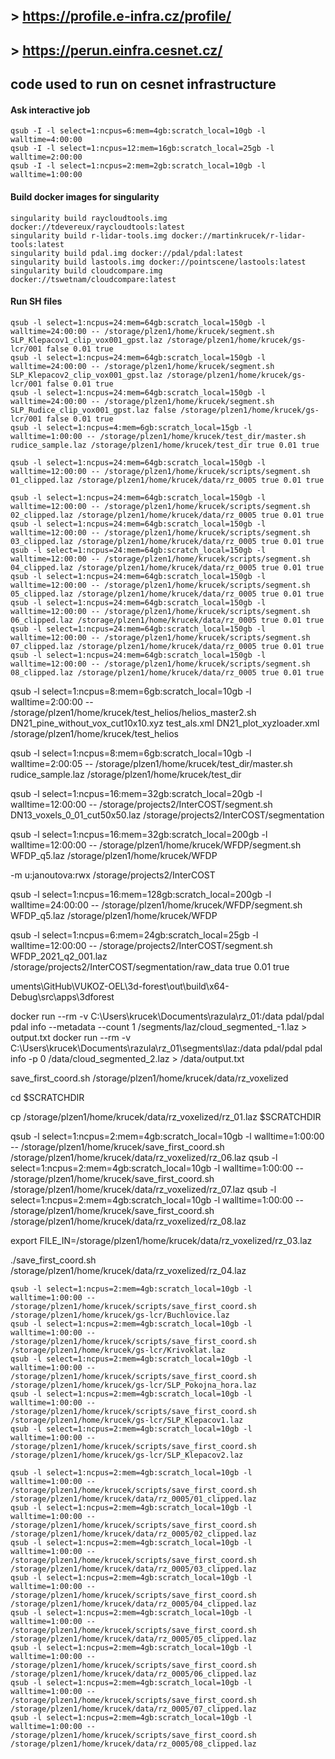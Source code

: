 ## > https://profile.e-infra.cz/profile/
## > https://perun.einfra.cesnet.cz/


## code used to run on cesnet infrastructure

#### Ask interactive job
```
qsub -I -l select=1:ncpus=6:mem=4gb:scratch_local=10gb -l walltime=4:00:00
qsub -I -l select=1:ncpus=12:mem=16gb:scratch_local=25gb -l walltime=2:00:00
qsub -I -l select=1:ncpus=2:mem=2gb:scratch_local=10gb -l walltime=1:00:00

```

#### Build docker images for singularity
```
singularity build raycloudtools.img docker://tdevereux/raycloudtools:latest
singularity build r-lidar-tools.img docker://martinkrucek/r-lidar-tools:latest
singularity build pdal.img docker://pdal/pdal:latest
singularity build lastools.img docker://pointscene/lastools:latest
singularity build cloudcompare.img docker://tswetnam/cloudcompare:latest
```

#### Run SH files
```
qsub -l select=1:ncpus=24:mem=64gb:scratch_local=150gb -l walltime=24:00:00 -- /storage/plzen1/home/krucek/segment.sh SLP_Klepacov1_clip_vox001_gpst.laz /storage/plzen1/home/krucek/gs-lcr/001 false 0.01 true
qsub -l select=1:ncpus=24:mem=64gb:scratch_local=150gb -l walltime=24:00:00 -- /storage/plzen1/home/krucek/segment.sh SLP_Klepacov2_clip_vox001_gpst.laz /storage/plzen1/home/krucek/gs-lcr/001 false 0.01 true
qsub -l select=1:ncpus=24:mem=64gb:scratch_local=150gb -l walltime=24:00:00 -- /storage/plzen1/home/krucek/segment.sh SLP_Rudice_clip_vox001_gpst.laz false /storage/plzen1/home/krucek/gs-lcr/001 false 0.01 true
qsub -l select=1:ncpus=4:mem=6gb:scratch_local=15gb -l walltime=1:00:00 -- /storage/plzen1/home/krucek/test_dir/master.sh rudice_sample.laz /storage/plzen1/home/krucek/test_dir true 0.01 true
```


```
qsub -l select=1:ncpus=24:mem=64gb:scratch_local=150gb -l walltime=12:00:00 -- /storage/plzen1/home/krucek/scripts/segment.sh 01_clipped.laz /storage/plzen1/home/krucek/data/rz_0005 true 0.01 true

qsub -l select=1:ncpus=24:mem=64gb:scratch_local=150gb -l walltime=12:00:00 -- /storage/plzen1/home/krucek/scripts/segment.sh 02_clipped.laz /storage/plzen1/home/krucek/data/rz_0005 true 0.01 true
qsub -l select=1:ncpus=24:mem=64gb:scratch_local=150gb -l walltime=12:00:00 -- /storage/plzen1/home/krucek/scripts/segment.sh 03_clipped.laz /storage/plzen1/home/krucek/data/rz_0005 true 0.01 true
qsub -l select=1:ncpus=24:mem=64gb:scratch_local=150gb -l walltime=12:00:00 -- /storage/plzen1/home/krucek/scripts/segment.sh 04_clipped.laz /storage/plzen1/home/krucek/data/rz_0005 true 0.01 true
qsub -l select=1:ncpus=24:mem=64gb:scratch_local=150gb -l walltime=12:00:00 -- /storage/plzen1/home/krucek/scripts/segment.sh 05_clipped.laz /storage/plzen1/home/krucek/data/rz_0005 true 0.01 true
qsub -l select=1:ncpus=24:mem=64gb:scratch_local=150gb -l walltime=12:00:00 -- /storage/plzen1/home/krucek/scripts/segment.sh 06_clipped.laz /storage/plzen1/home/krucek/data/rz_0005 true 0.01 true
qsub -l select=1:ncpus=24:mem=64gb:scratch_local=150gb -l walltime=12:00:00 -- /storage/plzen1/home/krucek/scripts/segment.sh 07_clipped.laz /storage/plzen1/home/krucek/data/rz_0005 true 0.01 true
qsub -l select=1:ncpus=24:mem=64gb:scratch_local=150gb -l walltime=12:00:00 -- /storage/plzen1/home/krucek/scripts/segment.sh 08_clipped.laz /storage/plzen1/home/krucek/data/rz_0005 true 0.01 true
```

qsub -l select=1:ncpus=8:mem=6gb:scratch_local=10gb -l walltime=2:00:00 -- /storage/plzen1/home/krucek/test_helios/helios_master2.sh DN21_pine_without_vox_cut10x10.xyz test_als.xml DN21_plot_xyzloader.xml /storage/plzen1/home/krucek/test_helios


qsub -l select=1:ncpus=8:mem=6gb:scratch_local=10gb -l walltime=2:00:05 -- /storage/plzen1/home/krucek/test_dir/master.sh rudice_sample.laz /storage/plzen1/home/krucek/test_dir

qsub -l select=1:ncpus=16:mem=32gb:scratch_local=20gb -l walltime=12:00:00 -- /storage/projects2/InterCOST/segment.sh DN13_voxels_0_01_cut50x50.laz /storage/projects2/InterCOST/segmentation


qsub -l select=1:ncpus=16:mem=32gb:scratch_local=200gb -l walltime=12:00:00 -- /storage/plzen1/home/krucek/WFDP/segment.sh WFDP_q5.laz /storage/plzen1/home/krucek/WFDP

-m u:janoutova:rwx /storage/projects2/InterCOST

qsub -l select=1:ncpus=16:mem=128gb:scratch_local=200gb -l walltime=24:00:00 -- /storage/plzen1/home/krucek/WFDP/segment.sh WFDP_q5.laz /storage/plzen1/home/krucek/WFDP

qsub -l select=1:ncpus=6:mem=24gb:scratch_local=25gb -l walltime=12:00:00 -- /storage/projects2/InterCOST/segment.sh WFDP_2021_q2_001.laz /storage/projects2/InterCOST/segmentation/raw_data true 0.01 true

uments\GitHub\VUKOZ-OEL\3d-forest\out\build\x64-Debug\src\apps\3dforest

docker run --rm -v C:\Users\krucek\Documents\razula\rz_01:/data pdal/pdal pdal info --metadata --count 1 /segments/laz/cloud_segmented_-1.laz > output.txt
docker run --rm -v C:\Users\krucek\Documents\razula\rz_01\segments\laz:/data pdal/pdal pdal info -p 0 /data/cloud_segmented_2.laz > /data/output.txt

save_first_coord.sh /storage/plzen1/home/krucek/data/rz_voxelized

cd $SCRATCHDIR

cp /storage/plzen1/home/krucek/data/rz_voxelized/rz_01.laz $SCRATCHDIR

qsub -l select=1:ncpus=2:mem=4gb:scratch_local=10gb -l walltime=1:00:00 -- /storage/plzen1/home/krucek/save_first_coord.sh /storage/plzen1/home/krucek/data/rz_voxelized/rz_06.laz
qsub -l select=1:ncpus=2:mem=4gb:scratch_local=10gb -l walltime=1:00:00 -- /storage/plzen1/home/krucek/save_first_coord.sh /storage/plzen1/home/krucek/data/rz_voxelized/rz_07.laz
qsub -l select=1:ncpus=2:mem=4gb:scratch_local=10gb -l walltime=1:00:00 -- /storage/plzen1/home/krucek/save_first_coord.sh /storage/plzen1/home/krucek/data/rz_voxelized/rz_08.laz

export FILE_IN=/storage/plzen1/home/krucek/data/rz_voxelized/rz_03.laz

./save_first_coord.sh /storage/plzen1/home/krucek/data/rz_voxelized/rz_04.laz


```
qsub -l select=1:ncpus=2:mem=4gb:scratch_local=10gb -l walltime=1:00:00 -- /storage/plzen1/home/krucek/scripts/save_first_coord.sh /storage/plzen1/home/krucek/gs-lcr/Buchlovice.laz
qsub -l select=1:ncpus=2:mem=4gb:scratch_local=10gb -l walltime=1:00:00 -- /storage/plzen1/home/krucek/scripts/save_first_coord.sh /storage/plzen1/home/krucek/gs-lcr/Krivoklat.laz
qsub -l select=1:ncpus=2:mem=4gb:scratch_local=10gb -l walltime=1:00:00 -- /storage/plzen1/home/krucek/scripts/save_first_coord.sh /storage/plzen1/home/krucek/gs-lcr/SLP_Pokojna_hora.laz
qsub -l select=1:ncpus=2:mem=4gb:scratch_local=10gb -l walltime=1:00:00 -- /storage/plzen1/home/krucek/scripts/save_first_coord.sh /storage/plzen1/home/krucek/gs-lcr/SLP_Klepacov1.laz
qsub -l select=1:ncpus=2:mem=4gb:scratch_local=10gb -l walltime=1:00:00 -- /storage/plzen1/home/krucek/scripts/save_first_coord.sh /storage/plzen1/home/krucek/gs-lcr/SLP_Klepacov2.laz

```

```
qsub -l select=1:ncpus=2:mem=4gb:scratch_local=10gb -l walltime=1:00:00 -- /storage/plzen1/home/krucek/scripts/save_first_coord.sh /storage/plzen1/home/krucek/data/rz_0005/01_clipped.laz
qsub -l select=1:ncpus=2:mem=4gb:scratch_local=10gb -l walltime=1:00:00 -- /storage/plzen1/home/krucek/scripts/save_first_coord.sh /storage/plzen1/home/krucek/data/rz_0005/02_clipped.laz
qsub -l select=1:ncpus=2:mem=4gb:scratch_local=10gb -l walltime=1:00:00 -- /storage/plzen1/home/krucek/scripts/save_first_coord.sh /storage/plzen1/home/krucek/data/rz_0005/03_clipped.laz
qsub -l select=1:ncpus=2:mem=4gb:scratch_local=10gb -l walltime=1:00:00 -- /storage/plzen1/home/krucek/scripts/save_first_coord.sh /storage/plzen1/home/krucek/data/rz_0005/04_clipped.laz
qsub -l select=1:ncpus=2:mem=4gb:scratch_local=10gb -l walltime=1:00:00 -- /storage/plzen1/home/krucek/scripts/save_first_coord.sh /storage/plzen1/home/krucek/data/rz_0005/05_clipped.laz
qsub -l select=1:ncpus=2:mem=4gb:scratch_local=10gb -l walltime=1:00:00 -- /storage/plzen1/home/krucek/scripts/save_first_coord.sh /storage/plzen1/home/krucek/data/rz_0005/06_clipped.laz
qsub -l select=1:ncpus=2:mem=4gb:scratch_local=10gb -l walltime=1:00:00 -- /storage/plzen1/home/krucek/scripts/save_first_coord.sh /storage/plzen1/home/krucek/data/rz_0005/07_clipped.laz
qsub -l select=1:ncpus=2:mem=4gb:scratch_local=10gb -l walltime=1:00:00 -- /storage/plzen1/home/krucek/scripts/save_first_coord.sh /storage/plzen1/home/krucek/data/rz_0005/08_clipped.laz

```

